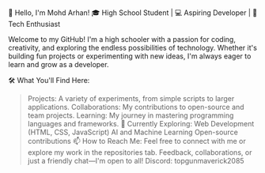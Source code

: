  👋 Hello, I'm Mohd Arhan!
🎓 High School Student | 💻 Aspiring Developer | 🚀 Tech Enthusiast

Welcome to my GitHub! I'm a high schooler with a passion for coding, creativity, and exploring the endless possibilities of technology. Whether it's building fun projects or experimenting with new ideas, I'm always eager to learn and grow as a developer.

🛠️ What You'll Find Here:
> Projects: A variety of experiments, from simple scripts to larger applications.
> Collaborations: My contributions to open-source and team projects.
> Learning: My journey in mastering programming languages and frameworks.
🌱 Currently Exploring:
> Web Development (HTML, CSS, JavaScript)
> AI and Machine Learning
> Open-source contributions
📫 How to Reach Me:
Feel free to connect with me or explore my work in the repositories tab. Feedback, collaborations, or just a friendly chat—I'm open to all!
Discord: topgunmaverick2085
